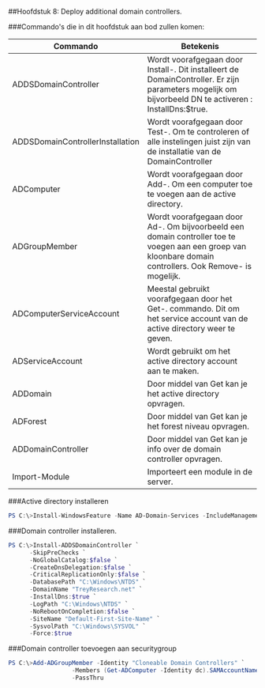 ##Hoofdstuk 8: Deploy additional domain controllers.

###Commando's die in dit hoofdstuk aan bod zullen komen:

| Commando                         | Betekenis                                                                                                                                                 |
|----------------------------------|-----------------------------------------------------------------------------------------------------------------------------------------------------------|
| ADDSDomainController             | Wordt voorafgegaan door Install-. Dit installeert de DomainController. Er zijn parameters mogelijk om bijvorbeeld DN te activeren : InstallDns:$true.     |
| ADDSDomainControllerInstallation | Wordt voorafgegaan door Test-. Om te controleren of alle instelingen juist zijn van de installatie van de DomainController                                |
| ADComputer                       | Wordt voorafgegaan door Add-. Om een computer toe te voegen aan de active directory.                                                                      |
| ADGroupMember                    | Wordt voorafgegaan door Ad-. Om bijvoorbeeld een domain controller toe te voegen aan een groep van kloonbare domain controllers. Ook Remove- is mogelijk. |
| ADComputerServiceAccount         | Meestal gebruikt voorafgegaan door het Get-. commando. Dit om het service account van de active directory weer te geven.                                  |
| ADServiceAccount                 | Wordt gebruikt om het active directory account aan te maken.                                                                                              |
| ADDomain                         | Door middel van Get kan je het active directory opvragen.                                                                                                 |
| ADForest                         | Door middel van Get kan je het forest niveau opvragen.                                                                                                    |
| ADDomainController               | Door middel van Get kan je info over de domain controller opvragen.                                                                                       |
| Import-Module                    | Importeert een module in de server.                                                                                                                       |

###Active directory installeren                                               
    
```PowerShell                     
PS C:\>Install-WindowsFeature -Name AD-Domain-Services -IncludeManagementTools
```
###Domain controller installeren.
```PowerShell 
PS C:\>Install-ADDSDomainController `
      -SkipPreChecks `
      -NoGlobalCatalog:$false `
      -CreateDnsDelegation:$false `
      -CriticalReplicationOnly:$false `
      -DatabasePath "C:\Windows\NTDS" `
      -DomainName "TreyResearch.net" `
      -InstallDns:$true `
      -LogPath "C:\Windows\NTDS" `
      -NoRebootOnCompletion:$false `
      -SiteName "Default-First-Site-Name" `
      -SysvolPath "C:\Windows\SYSVOL" `
      -Force:$true
```
###Domain controller toevoegen aan securitygroup
```PowerShell 
PS C:\>Add-ADGroupMember -Identity "Cloneable Domain Controllers" `
                  -Members (Get-ADComputer -Identity dc).SAMAccountName `
                  -PassThru
```
